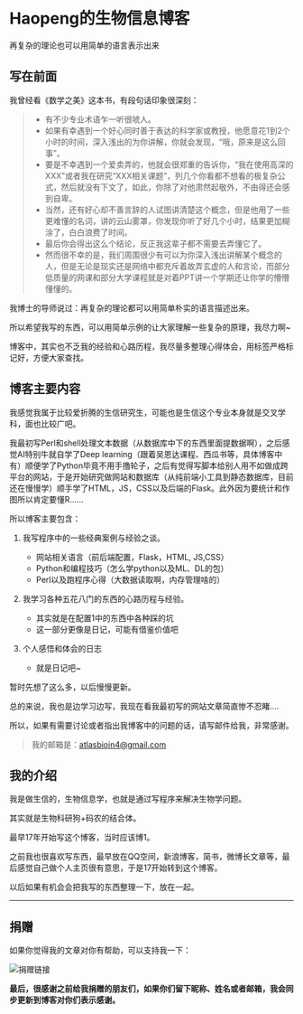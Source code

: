# Haopeng的生物信息博客

再复杂的理论也可以用简单的语言表示出来


## 写在前面

我曾经看《数学之美》这本书，有段句话印象很深刻：

> * 有不少专业术语乍一听很唬人。
> * 如果有幸遇到一个好心同时善于表达的科学家或教授，他愿意花1到2个小时的时间，深入浅出的为你讲解，你就会发现，“哦，原来是这么回事”。
> * 要是不幸遇到一个爱卖弄的，他就会很郑重的告诉你，“我在使用高深的XXX”或者我在研究“XXX相关课题”，列几个你看都不想看的极复杂公式，然后就没有下文了，如此，你除了对他肃然起敬外，不由得还会感到自卑。
> * 当然，还有好心却不善言辞的人试图讲清楚这个概念，但是他用了一些更难懂的名词，讲的云山雾罩，你发现你听了好几个小时，结果更加糊涂了，白白浪费了时间。
> * 最后你会得出这么个结论，反正我这辈子都不需要去弄懂它了。
> * 然而很不幸的是，我们周围很少有可以为你深入浅出讲解某个概念的人，但是无论是现实还是网络中都充斥着故弄玄虚的人和言论，而部分低质量的网课和部分大学课程就是对着PPT讲一个学期还让你学的懵懵懂懂的。

我博士的导师说过：再复杂的理论都可以用简单朴实的语言描述出来。

所以希望我写的东西，可以用简单示例的让大家理解一些复杂的原理，我尽力啊~

博客中，其实也不乏我的经验和心路历程，我尽量多整理心得体会，用标签严格标记好，方便大家查找。


## 博客主要内容

我感觉我属于比较爱折腾的生信研究生，可能也是生信这个专业本身就是交叉学科，面也比较广吧。

我最初写Perl和shell处理文本数据（从数据库中下的东西里面提数据啊），之后感觉AI特别牛就自学了Deep learning（跟着吴恩达课程、西瓜书等，具体博客中有）顺便学了Python毕竟不用手撸轮子，之后有觉得写脚本给别人用不如做成跨平台的网站，于是开始研究做网站和数据库（从纯前端小工具到静态数据库，目前还在慢慢学）顺手学了HTML，JS，CSS以及后端的Flask。此外因为要统计和作图所以肯定要懂R......

所以博客主要包含：

1. 我写程序中的一些经典案例与经验之谈。

   * 网站相关语言（前后端配置，Flask，HTML, JS,CSS）
   * Python和编程技巧（怎么学python以及ML、DL的包）
   * Perl以及跑程序心得（大数据读取啊，内存管理啥的）

2. 我学习各种五花八门的东西的心路历程与经验。

   * 其实就是在配置1中的东西中各种踩的坑
   * 这一部分更像是日记，可能有借鉴价值吧

3. 个人感悟和体会的日志

   * 就是日记吧~

暂时先想了这么多，以后慢慢更新。

总的来说，我也是边学习边写，我现在看我最初写的网站文章简直惨不忍睹....

所以，如果有需要讨论或者指出我博客中的问题的话，请写邮件给我，非常感谢。

>  我的邮箱是：atlasbioin4@gmail.com

## 我的介绍

我是做生信的，生物信息学，也就是通过写程序来解决生物学问题。

其实就是生物科研狗+码农的结合体。

最早17年开始写这个博客，当时应该博1。

之前我也很喜欢写东西，最早放在QQ空间，新浪博客，简书，微博长文章等，最后感觉自己做个人主页很有意思，于是17开始转到这个博客。

以后如果有机会会把我写的东西整理一下，放在一起。

----------


## 捐赠


如果你觉得我的文章对你有帮助，可以支持我一下：


![捐赠链接][1] 

[1]: https://pic.atlasbioinfo.com/images/pay.jpg	"pay"

**最后，很感谢之前给我捐赠的朋友们，如果你们留下昵称、姓名或者邮箱，我会同步更新到博客对你们表示感谢。**
